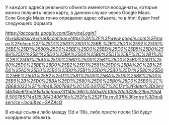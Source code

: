 У каждого адреса реального объекта имееются координаты, которые можно получить через карту, в данном случае через Google Maps.  
Если Google Maps точно определил адрес объекта, то в html будет href следующего формата   

_https://accounts.google.com/ServiceLogin?hl=ru&passive=true&continue=https%3A%2F%2Fwww.google.com%2Fmaps%2Fplace%2F%25D1%2583%25D0%25BB.%2B%25D0%2592%25D0%25BE%25D1%2580%25D0%25BE%25D0%25BD%25D0%25B5%25D0%25B6%25D1%2581%25D0%25BA%25D0%25B0%25D1%258F%2C%2B1%2C%2B%25D0%25A5%25D0%25B0%25D0%25B1%25D0%25B0%25D1%2580%25D0%25BE%25D0%25B2%25D1%2581%25D0%25BA%2C%2B%25D0%25A5%25D0%25B0%25D0%25B1%25D0%25B0%25D1%2580%25D0%25BE%25D0%25B2%25D1%2581%25D0%25BA%25D0%25B8%25D0%25B9%2B%25D0%25BA%25D1%2580%25D0%25B0%25D0%25B9%2C%2B680022%2F%4048.5007892%2C135.0617657%2C17z%2Fdata%3D!3m1!4b1!4m6!3m5!1s0x5efaea731145c36b%3A0xd7e100a20c3328c2!8m2!3d48.5007857!4d135.0643406!16s%252Fg%252F11csnv931l%3Fentry%3Dttu&service=local&ec=GAZAcQ_   

В конце ссылки либо между !3d и !16s, либо просто после !3d будут координаты объекта.   

